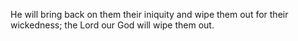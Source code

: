 He will bring back on them their iniquity and wipe them out for their wickedness; the Lord our God will wipe them out.
